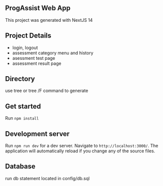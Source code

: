 ## ProgAssist Web App

This project was generated with NextJS 14

## Project Details

- login, logout
- assessment category menu and history
- asessment test page
- assessment result page

## Directory
use tree or tree /F command to generate

## Get started

Run `npm install`

## Development server

Run `npm run dev` for a dev server. Navigate to `http://localhost:3000/`. The application will automatically reload if you change any of the source files.

## Database

run db statement located in config/db.sql
